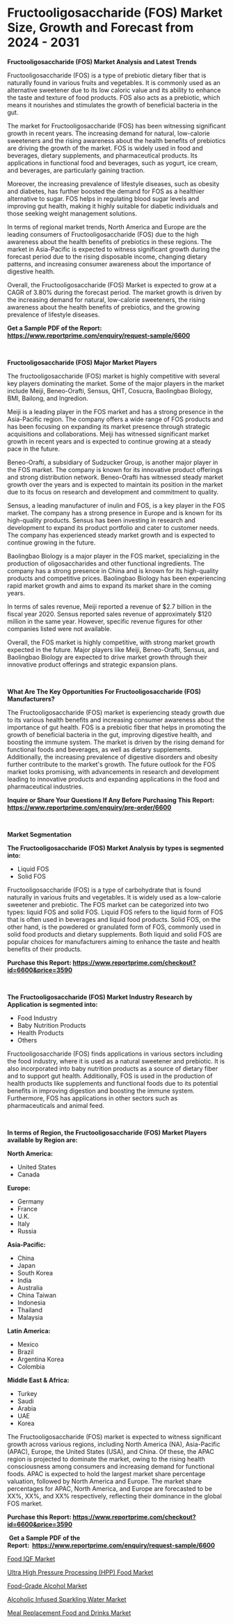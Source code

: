 <p><h1>Fructooligosaccharide (FOS) Market Size, Growth and Forecast from 2024 - 2031</h1></p><p><strong>Fructooligosaccharide (FOS) Market Analysis and Latest Trends</strong></p>
<p><p>Fructooligosaccharide (FOS) is a type of prebiotic dietary fiber that is naturally found in various fruits and vegetables. It is commonly used as an alternative sweetener due to its low caloric value and its ability to enhance the taste and texture of food products. FOS also acts as a prebiotic, which means it nourishes and stimulates the growth of beneficial bacteria in the gut.</p><p>The market for Fructooligosaccharide (FOS) has been witnessing significant growth in recent years. The increasing demand for natural, low-calorie sweeteners and the rising awareness about the health benefits of prebiotics are driving the growth of the market. FOS is widely used in food and beverages, dietary supplements, and pharmaceutical products. Its applications in functional food and beverages, such as yogurt, ice cream, and beverages, are particularly gaining traction.</p><p>Moreover, the increasing prevalence of lifestyle diseases, such as obesity and diabetes, has further boosted the demand for FOS as a healthier alternative to sugar. FOS helps in regulating blood sugar levels and improving gut health, making it highly suitable for diabetic individuals and those seeking weight management solutions.</p><p>In terms of regional market trends, North America and Europe are the leading consumers of Fructooligosaccharide (FOS) due to the high awareness about the health benefits of prebiotics in these regions. The market in Asia-Pacific is expected to witness significant growth during the forecast period due to the rising disposable income, changing dietary patterns, and increasing consumer awareness about the importance of digestive health.</p><p>Overall, the Fructooligosaccharide (FOS) Market is expected to grow at a CAGR of 3.80% during the forecast period. The market growth is driven by the increasing demand for natural, low-calorie sweeteners, the rising awareness about the health benefits of prebiotics, and the growing prevalence of lifestyle diseases.</p></p>
<p><strong>Get a Sample PDF of the Report:&nbsp; <a href="https://www.reportprime.com/enquiry/request-sample/6600">https://www.reportprime.com/enquiry/request-sample/6600</a></strong></p>
<p>&nbsp;</p>
<p><strong>Fructooligosaccharide (FOS) Major Market Players</strong></p>
<p><p>The fructooligosaccharide (FOS) market is highly competitive with several key players dominating the market. Some of the major players in the market include Meiji, Beneo-Orafti, Sensus, QHT, Cosucra, Baolingbao Biology, BMI, Bailong, and Ingredion.</p><p>Meiji is a leading player in the FOS market and has a strong presence in the Asia-Pacific region. The company offers a wide range of FOS products and has been focusing on expanding its market presence through strategic acquisitions and collaborations. Meiji has witnessed significant market growth in recent years and is expected to continue growing at a steady pace in the future.</p><p>Beneo-Orafti, a subsidiary of Sudzucker Group, is another major player in the FOS market. The company is known for its innovative product offerings and strong distribution network. Beneo-Orafti has witnessed steady market growth over the years and is expected to maintain its position in the market due to its focus on research and development and commitment to quality.</p><p>Sensus, a leading manufacturer of inulin and FOS, is a key player in the FOS market. The company has a strong presence in Europe and is known for its high-quality products. Sensus has been investing in research and development to expand its product portfolio and cater to customer needs. The company has experienced steady market growth and is expected to continue growing in the future.</p><p>Baolingbao Biology is a major player in the FOS market, specializing in the production of oligosaccharides and other functional ingredients. The company has a strong presence in China and is known for its high-quality products and competitive prices. Baolingbao Biology has been experiencing rapid market growth and aims to expand its market share in the coming years.</p><p>In terms of sales revenue, Meiji reported a revenue of $2.7 billion in the fiscal year 2020. Sensus reported sales revenue of approximately $120 million in the same year. However, specific revenue figures for other companies listed were not available. </p><p>Overall, the FOS market is highly competitive, with strong market growth expected in the future. Major players like Meiji, Beneo-Orafti, Sensus, and Baolingbao Biology are expected to drive market growth through their innovative product offerings and strategic expansion plans.</p></p>
<p>&nbsp;</p>
<p><strong>What Are The Key Opportunities For Fructooligosaccharide (FOS) Manufacturers?</strong></p>
<p><p>The Fructooligosaccharide (FOS) market is experiencing steady growth due to its various health benefits and increasing consumer awareness about the importance of gut health. FOS is a prebiotic fiber that helps in promoting the growth of beneficial bacteria in the gut, improving digestive health, and boosting the immune system. The market is driven by the rising demand for functional foods and beverages, as well as dietary supplements. Additionally, the increasing prevalence of digestive disorders and obesity further contribute to the market's growth. The future outlook for the FOS market looks promising, with advancements in research and development leading to innovative products and expanding applications in the food and pharmaceutical industries.</p></p>
<p><strong>Inquire or Share Your Questions If Any Before Purchasing This Report: <a href="https://www.reportprime.com/enquiry/pre-order/6600">https://www.reportprime.com/enquiry/pre-order/6600</a></strong></p>
<p>&nbsp;</p>
<p><strong>Market Segmentation</strong></p>
<p><strong>The Fructooligosaccharide (FOS) Market Analysis by types is segmented into:</strong></p>
<p><ul><li>Liquid FOS</li><li>Solid FOS</li></ul></p>
<p><p>Fructooligosaccharide (FOS) is a type of carbohydrate that is found naturally in various fruits and vegetables. It is widely used as a low-calorie sweetener and prebiotic. The FOS market can be categorized into two types: liquid FOS and solid FOS. Liquid FOS refers to the liquid form of FOS that is often used in beverages and liquid food products. Solid FOS, on the other hand, is the powdered or granulated form of FOS, commonly used in solid food products and dietary supplements. Both liquid and solid FOS are popular choices for manufacturers aiming to enhance the taste and health benefits of their products.</p></p>
<p><strong>Purchase this Report:&nbsp;<a href="https://www.reportprime.com/checkout?id=6600&price=3590">https://www.reportprime.com/checkout?id=6600&price=3590</a></strong></p>
<p>&nbsp;</p>
<p><strong>The Fructooligosaccharide (FOS) Market Industry Research by Application is segmented into:</strong></p>
<p><ul><li>Food Industry</li><li>Baby Nutrition Products</li><li>Health Products</li><li>Others</li></ul></p>
<p><p>Fructooligosaccharide (FOS) finds applications in various sectors including the food industry, where it is used as a natural sweetener and prebiotic. It is also incorporated into baby nutrition products as a source of dietary fiber and to support gut health. Additionally, FOS is used in the production of health products like supplements and functional foods due to its potential benefits in improving digestion and boosting the immune system. Furthermore, FOS has applications in other sectors such as pharmaceuticals and animal feed.</p></p>
<p>&nbsp;</p>
<p><strong>In terms of Region, the Fructooligosaccharide (FOS) Market Players available by Region are:</strong></p>
<p>
    <p> <strong> North America: </strong>
        <ul>
            <li>United States</li>
            <li>Canada</li>
        </ul>
        </p> 
    <p> <strong> Europe: </strong>
        <ul>
            <li>Germany</li>
            <li>France</li>
            <li>U.K.</li>
            <li>Italy</li>
            <li>Russia</li>
        </ul>
        </p> 
    <p> <strong> Asia-Pacific: </strong>
        <ul>
            <li>China</li>
            <li>Japan</li>
            <li>South Korea</li>
            <li>India</li>
            <li>Australia</li>
            <li>China Taiwan</li>
            <li>Indonesia</li>
            <li>Thailand</li>
            <li>Malaysia</li>
        </ul>
        </p> 
    <p> <strong> Latin America: </strong>
        <ul>
            <li>Mexico</li>
            <li>Brazil</li>
            <li>Argentina Korea</li>
            <li>Colombia</li>
        </ul>
        </p> 
    <p> <strong> Middle East & Africa: </strong>
        <ul>
            <li>Turkey</li>
            <li>Saudi</li>
            <li>Arabia</li>
            <li>UAE</li>
            <li>Korea</li>
        </ul>
    </p>
    </p>
<p><p>The Fructooligosaccharide (FOS) market is expected to witness significant growth across various regions, including North America (NA), Asia-Pacific (APAC), Europe, the United States (USA), and China. Of these, the APAC region is projected to dominate the market, owing to the rising health consciousness among consumers and increasing demand for functional foods. APAC is expected to hold the largest market share percentage valuation, followed by North America and Europe. The market share percentages for APAC, North America, and Europe are forecasted to be XX%, XX%, and XX% respectively, reflecting their dominance in the global FOS market.</p></p>
<p><strong>Purchase this Report: <a href="https://www.reportprime.com/checkout?id=6600&price=3590">https://www.reportprime.com/checkout?id=6600&price=3590</a></strong></p>
<p>&nbsp;<strong>Get a Sample PDF of the Report:&nbsp;&nbsp;<a href="https://www.reportprime.com/enquiry/request-sample/6600">https://www.reportprime.com/enquiry/request-sample/6600</a></strong></p>
<p><strong></strong></p>
<p><p><a href="https://github.com/beatblasta/Market-Research-Report-List-1/blob/main/food-iqf-market.md">Food IQF Market</a></p><p><a href="https://github.com/jhcraigie/Market-Research-Report-List-1/blob/main/ultra-high-pressure-processing-hpp-food-market.md">Ultra High Pressure Processing (HPP) Food Market</a></p><p><a href="https://github.com/chartsaturn/Market-Research-Report-List-1/blob/main/food-grade-alcohol-market.md">Food-Grade Alcohol Market</a></p><p><a href="https://github.com/jsmusil/Market-Research-Report-List-1/blob/main/alcoholic-infused-sparkling-water-market.md">Alcoholic Infused Sparkling Water Market</a></p><p><a href="https://github.com/Triciasol/Market-Research-Report-List-1/blob/main/meal-replacement-food-and-drinks-market.md">Meal Replacement Food and Drinks Market</a></p></p>